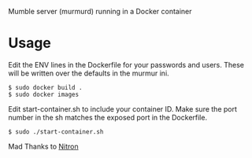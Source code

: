 Mumble server (murmurd) running in a Docker container

Usage
=====

Edit the ENV lines in the Dockerfile for your passwords and users. These will be written over the defaults in the murmur ini.

    $ sudo docker build .
    $ sudo docker images

Edit start-container.sh to include your container ID.
Make sure the port number in the sh matches the exposed port in the Dockerfile.

    $ sudo ./start-container.sh

Mad Thanks to [Nitron](https://github.com/Nitron)
